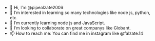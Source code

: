 - 👋 Hi, I’m @pipealzate2006
- 👀 I’m interested in learning so many technologies like node js, python, etc.
- 🌱 I’m currently learning node js and JavaScript.
- 💞️ I’m looking to collaborate on great companys like Globant.
- 📫 How to reach me: You can find me in instagram like @falzate.14

<!---
pipealzate2006/pipealzate2006 is a ✨ special ✨ repository because its `README.md` (this file) appears on your GitHub profile.
You can click the Preview link to take a look at your changes.
--->
